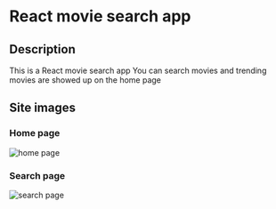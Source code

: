 # React movie search app

## Description

This is a React movie search app
You can search movies and trending movies are showed up on the home page

## Site images

### Home page

![home page](https://user-images.githubusercontent.com/82295664/155462564-ce271362-a251-40cc-97c7-af4521b53a60.png)

### Search page

![search page](https://user-images.githubusercontent.com/82295664/155462841-deb3bfb2-6059-4e8b-a465-b63741297049.png)

